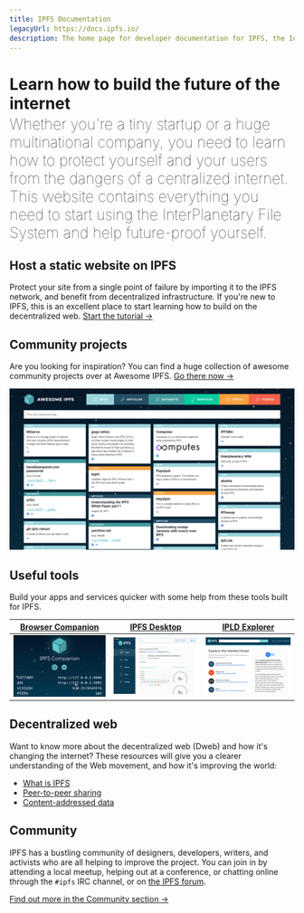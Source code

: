 ```yaml
---
title: IPFS Documentation
legacyUrl: https://docs.ipfs.io/
description: The home page for developer documentation for IPFS, the InterPlanetary File System.
---
```


# Learn how to build the future of the internet

<p style="font-size:1.65rem; font-weight: 100; line-height: 2rem; margin-top: -15px;">Whether you're a tiny startup or a huge multinational company, you need to learn how to protect yourself and your users from the dangers of a centralized internet. This website contains everything you need to start using the InterPlanetary File System and help future-proof yourself.</p>

## Host a static website on IPFS

Protect your site from a single point of failure by importing it to the IPFS network, and benefit from decentralized infrastructure. If you're new to IPFS, this is an excellent place to start learning how to build on the decentralized web. [Start the tutorial →](/how-to/host-single-page-site/)

## Community projects

Are you looking for inspiration? You can find a huge collection of awesome community projects over at Awesome IPFS. [Go there now →](https://awesome.ipfs.io/)

![The Awesome IPFS homepage.](./images/awesome-ipfs.png)

## Useful tools

Build your apps and services quicker with some help from these tools built for IPFS.

| [Browser Companion](https://github.com/ipfs-shipyard/ipfs-companion)   | [IPFS Desktop](https://github.com/ipfs-shipyard/ipfs-desktop)| [IPLD Explorer](https://explore.ipld.io/) |
| --- | --- | --- |
| ![The IFPS browser companion in Firefox.](./images/ipfs-companion.png) | ![The IPFS desktop app running on MacOS with the status tab open.](./images/ipfs-desktop.png) | ![The IPLD Explorer homepage.](./images/ipld-explorer.png) |

## Decentralized web

Want to know more about the decentralized web (Dweb) and how it's changing the internet? These resources will give you a clearer understanding of the Web movement, and how it's improving the world:

- [What is IPFS](/concepts/what-is-ipfs/)
- [Peer-to-peer sharing](/concepts/dht/)
- [Content-addressed data](/concepts/content-addressing/)

## Community

IPFS has a bustling community of designers, developers, writers, and activists who are all helping to improve the project. You can join in by attending a local meetup, helping out at a conference, or chatting online through the `#ipfs` IRC channel, or on [the IPFS forum](https://discuss.ipfs.io/).

[Find out more in the Community section →](/community/)
